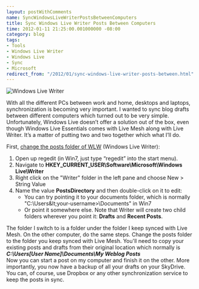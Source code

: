 ```yaml
---
layout: postWithComments
name: SyncWindowsLiveWriterPostsBetweenComputers
title: Sync Windows Live Writer Posts Between Computers
time: 2012-01-11 21:25:00.001000000 -08:00
category: blog
tags:
- Tools
- Windows Live Writer
- Windows Live
- Sync
- Microsoft
redirect_from: "/2012/01/sync-windows-live-writer-posts-between.html"
---
```

<img class="imageOnRight" title="Windows Live Writer" src="{{ site.blogImagesFolder }}{{ page.name }}/Windows_Live_Writer_logo.png">

With all the different PCs between work and home, desktops and laptops, synchronization is becoming very important. I wanted to sync blog drafts between different computers which turned out to be very simple. Unfortunately, Windows Live doesn’t offer a solution out of the box, even though Windows Live Essentials comes with Live Mesh along with Live Writer. It’s a matter of putting two and two together which what I’ll do.

First, [change the posts folder of WLW](http://www.lehsys.com/2011/04/how-to-change-the-drafts-and-recent-posts-folder-in-windows-live-writer-2011/) (Windows Live Writer):
1. Open up regedit (in Win7, just type “regedit” into the start menu).  
2. Navigate to **HKEY_CURRENT_USER\Software\Microsoft\Windows Live\Writer**  
3. Right click on the "Writer" folder in the left pane and choose New &gt; String Value  
4. Name the value **PostsDirectory** and then double-click on it to edit:  
	- You can try pointing it to your documents folder, which is normally "C:\Users\&lt;your-username&gt;\Documents\" in Win7  
	- Or point it somewhere else. Note that Writer will create two child folders wherever you point it: **Drafts** and **Recent Posts**.  

The folder I switch to is a folder under the folder I keep synced with Live Mesh. On the other computer, do the same steps. Change the posts folder to the folder you keep synced with Live Mesh. You'll need to copy your existing posts and drafts from their original location which normally is **_C:\Users\[User Name]\Documents\My Weblog Posts_**   
Now you can start a post on my computer and finish it on the other. More importantly, you now have a backup of all your drafts on your SkyDrive.  
You can, of course, use Dropbox or any other synchronization service to keep the posts in sync.     
